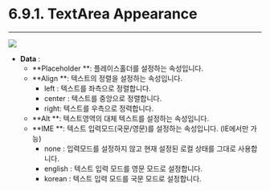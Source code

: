 # 6.9.1. TextArea Appearance

---

![](/assets/textarea-ex-001.png)

* **Data** : 
  * **Placeholder **: 플레이스홀더를 설정하는 속성입니다.
  * **Align **: 텍스트의 정렬을 설정하는 속성입니다.
    * left : 텍스트를 좌측으로 정렬합니다.
    * center : 텍스트를 중앙으로 정렬합니다.
    * right: 텍스트를 우측으로 정력합니다.
  * **Alt **: 텍스트영역의 대체 텍스트를 설정하는 속성입니다.
  * **IME **: 텍스트 입력모드\(국문/영문\)를 설정하는 속성입니다. \(IE에서만 가능\)
    * none : 입력모드를 설정하지 않고 현재 설정된 로컬 상태를 그대로 사용합니다.
    * english : 텍스트 입력 모드를 영문 모드로 설정합니다.
    * korean : 텍스트 입력 모드를 국문 모드로 설정합니다.



